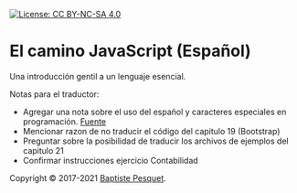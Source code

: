 [![License: CC BY-NC-SA 4.0](https://img.shields.io/badge/License-CC%20BY--NC--SA%204.0-blue.svg)](LICENSE)

# El camino JavaScript (Español)

Una introducción gentil a un lenguaje esencial.


Notas para el traductor: 
* Agregar una nota sobre el uso del español y caracteres especiales en programación. [Fuente](https://es.stackoverflow.com/questions/22360/uso-de-%C3%91-en-nombre-de-variables/22393)
* Mencionar razon de no traducir el código del capitulo 19 (Bootstrap)
* Preguntar sobre la posibilidad de traducir los archivos de ejemplos del capitulo 21
* Confirmar instrucciones ejercicio Contabilidad

Copyright © 2017-2021 [Baptiste Pesquet](http://bpesquet.fr).
